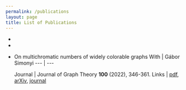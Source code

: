 ```yaml
---
permalink: /publications
layout: page
title: List of Publications
---
```


*
*
* On multichromatic numbers of widely colorable graphs
  With | Gábor Simonyi
  --- | ---
  
  Journal | Journal of Graph Theory **100** (2022), 346-361.
  Links | [pdf](), [arXiv](https://arxiv.org/abs/2102.03120), [journal](https://doi.org/10.1002/jgt.22785)

